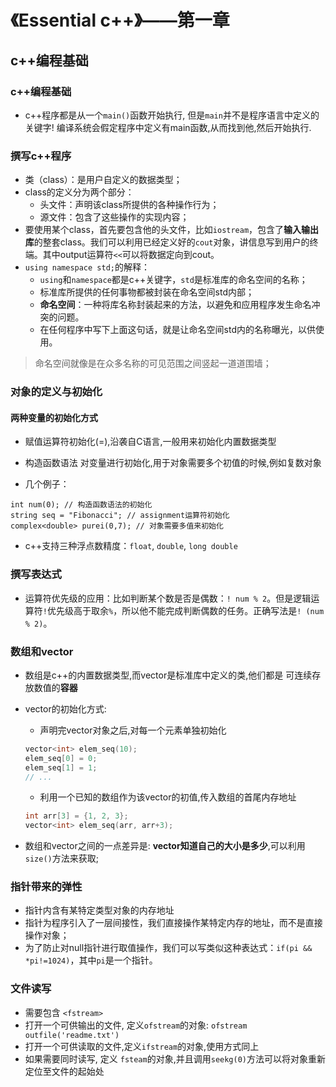 # 《Essential c++》——第一章
## c++编程基础


### c++编程基础
- c++程序都是从一个`main()`函数开始执行, 但是`main`并不是程序语言中定义的关键字! 编译系统会假定程序中定义有main函数,从而找到他,然后开始执行.


### 撰写c++程序
- 类（class）：是用户自定义的数据类型；
- class的定义分为两个部分：
	- 头文件：声明该class所提供的各种操作行为；
	- 源文件：包含了这些操作的实现内容；
- 要使用某个class，首先要包含他的头文件，比如`iostream`，包含了**输入输出库**的整套class。我们可以利用已经定义好的`cout`对象，讲信息写到用户的终端。其中output运算符`<<`可以将数据定向到cout。
- `using namespace std;`的解释：
	- `using`和`namespace`都是c++关键字，`std`是标准库的命名空间的名称；
	- 标准库所提供的任何事物都被封装在命名空间std内部；
	- **命名空间**：一种将库名称封装起来的方法，以避免和应用程序发生命名冲突的问题。
	- 在任何程序中写下上面这句话，就是让命名空间std内的名称曝光，以供使用。
> 命名空间就像是在众多名称的可见范围之间竖起一道道围墙；


### 对象的定义与初始化
#### 两种变量的初始化方式
- 赋值运算符初始化(=),沿袭自C语言,一般用来初始化内置数据类型
- 构造函数语法 对变量进行初始化,用于对象需要多个初值的时候,例如复数对象

- 几个例子：
```
int num(0); // 构造函数语法的初始化
string seq = "Fibonacci"; // assignment运算符初始化
complex<double> purei(0,7); // 对象需要多值来初始化
```
- c++支持三种浮点数精度：`float`, `double`, `long double`


### 撰写表达式
- 运算符优先级的应用：比如判断某个数是否是偶数：`! num % 2`。但是逻辑运算符`!`优先级高于取余`%`，所以他不能完成判断偶数的任务。正确写法是`! (num % 2)`。


### 数组和vector
- 数组是c++的内置数据类型,而vector是标准库中定义的类,他们都是 可连续存放数值的**容器**
- vector的初始化方式:
	- 声明完vector对象之后,对每一个元素单独初始化
	```c++
	vector<int> elem_seq(10);
	elem_seq[0] = 0;
	elem_seq[1] = 1;
	// ...
	```

	- 利用一个已知的数组作为该vector的初值,传入数组的首尾内存地址
	```c++
	int arr[3] = {1, 2, 3};
	vector<int> elem_seq(arr, arr+3);
	```
- 数组和vector之间的一点差异是: **vector知道自己的大小是多少**,可以利用`size()`方法来获取;


### 指针带来的弹性
- 指针内含有某特定类型对象的内存地址
- 指针为程序引入了一层间接性，我们直接操作某特定内存的地址，而不是直接操作对象；
- 为了防止对null指针进行取值操作，我们可以写类似这种表达式：`if(pi && *pi!=1024)`，其中`pi`是一个指针。


### 文件读写
- 需要包含 `<fstream>`
- 打开一个可供输出的文件, 定义`ofstream`的对象: `ofstream outfile('readme.txt')`
- 打开一个可供读取的文件,定义`ifstream`的对象,使用方式同上
- 如果需要同时读写, 定义 `fsteam`的对象,并且调用`seekg(0)`方法可以将对象重新定位至文件的起始处
